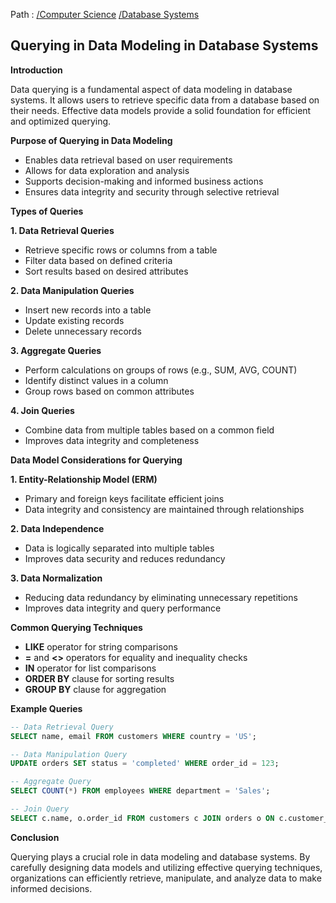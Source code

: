 Path : [/Computer Science](../../index.md) [/Database Systems](../index.md)
## Querying in Data Modeling in Database Systems

**Introduction**

Data querying is a fundamental aspect of data modeling in database systems. It allows users to retrieve specific data from a database based on their needs. Effective data models provide a solid foundation for efficient and optimized querying.

**Purpose of Querying in Data Modeling**

- Enables data retrieval based on user requirements
- Allows for data exploration and analysis
- Supports decision-making and informed business actions
- Ensures data integrity and security through selective retrieval


**Types of Queries**

**1. Data Retrieval Queries**

- Retrieve specific rows or columns from a table
- Filter data based on defined criteria
- Sort results based on desired attributes


**2. Data Manipulation Queries**

- Insert new records into a table
- Update existing records
- Delete unnecessary records


**3. Aggregate Queries**

- Perform calculations on groups of rows (e.g., SUM, AVG, COUNT)
- Identify distinct values in a column
- Group rows based on common attributes


**4. Join Queries**

- Combine data from multiple tables based on a common field
- Improves data integrity and completeness


**Data Model Considerations for Querying**

**1. Entity-Relationship Model (ERM)**

- Primary and foreign keys facilitate efficient joins
- Data integrity and consistency are maintained through relationships


**2. Data Independence**

- Data is logically separated into multiple tables
- Improves data security and reduces redundancy


**3. Data Normalization**

- Reducing data redundancy by eliminating unnecessary repetitions
- Improves data integrity and query performance


**Common Querying Techniques**

- **LIKE** operator for string comparisons
- **=** and **<>** operators for equality and inequality checks
- **IN** operator for list comparisons
- **ORDER BY** clause for sorting results
- **GROUP BY** clause for aggregation


**Example Queries**

```sql
-- Data Retrieval Query
SELECT name, email FROM customers WHERE country = 'US';

-- Data Manipulation Query
UPDATE orders SET status = 'completed' WHERE order_id = 123;

-- Aggregate Query
SELECT COUNT(*) FROM employees WHERE department = 'Sales';

-- Join Query
SELECT c.name, o.order_id FROM customers c JOIN orders o ON c.customer_id = o.customer_id;
```

**Conclusion**

Querying plays a crucial role in data modeling and database systems. By carefully designing data models and utilizing effective querying techniques, organizations can efficiently retrieve, manipulate, and analyze data to make informed decisions.
